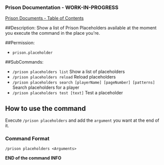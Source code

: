 ### Prison Documentation - **WORK-IN-PROGRESS**
[Prison Documents - Table of Contents](docs/prison_docs_000_toc.md)

##Description:
Show a list of Prison Placeholders available at the moment you execute the command in the place you're.

##Permission:
- `prison.placeholder`

##SubCommands:
- `/prison placeholders list` Show a list of placeholders
- `/prison placeholders reload` Reload placeholders
- `/prison placeholders search [playerName] [pageNumber] [patterns]` Search placeholders for a player
- `/prison placeholders test [text]` Test a placeholder

## How to use the command

Execute `/prison placeholders` and add the `argument` you want at the end of it.

### Command Format
`/prison placeholders <Arguments>`

**END of the command INFO**